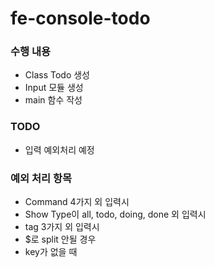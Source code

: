 # fe-console-todo

### 수행 내용
- Class Todo 생성
- Input 모듈 생성
- main 함수 작성

### TODO
- 입력 예외처리 예정

### 예외 처리 항목
- Command 4가지 외 입력시
- Show Type이 all, todo, doing, done 외 입력시
- tag 3가지 외 입력시
- $로 split 안될 경우
- key가 없을 때